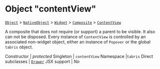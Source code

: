 ---
---
# Object "contentView"

<span style="white-space:nowrap;">[`Object`](https://developer.mozilla.org/en-US/docs/Web/JavaScript/Reference/Global_Objects/Object)</span> > <span style="white-space:nowrap;">[`NativeObject`](NativeObject.md)</span> > <span style="white-space:nowrap;">[`Widget`](Widget.md)</span> > <span style="white-space:nowrap;">[`Composite`](Composite.md)</span> > <span style="white-space:nowrap;">[`ContentView`](ContentView.md)</span>

A composite that does not require (or support) a parent to be visible. It also can not be disposed. Every instance of `ContentView` is controlled by an associated non-widget object, either an instance of `Popover` or the global `tabris` object.


Constructor | *protected*
Singleton | `contentView`
Namespace |`tabris`
Direct subclasses | <span style="white-space:nowrap;">[`Drawer`](Drawer.md)</span>
JSX support | *No*

